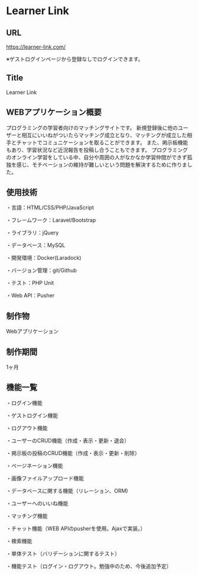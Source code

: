 # Learner Link

## URL

https://learner-link.com/

※ゲストログインページから登録なしでログインできます。

## Title

Learner Link

## WEBアプリケーション概要

プログラミングの学習者向けのマッチングサイトです。
新規登録後に他のユーザーと相互にいいねがついたらマッチング成立となり、マッチングが成立した相手とチャットでコミュニケーションを取ることができます。
また、掲示板機能もあり、学習状況など近況報告を投稿し合うこともできます。
プログラミングのオンライン学習をしている中、自分や周囲の人がなかなか学習仲間ができず孤独を感じ、モチベーションの維持が難しいという問題を解決するために作りました。

## 使用技術

・言語：HTML/CSS/PHP/JavaScript

・フレームワーク：Laravel/Bootstrap

・ライブラリ：jQuery

・データベース：MySQL

・開発環境：Docker(Laradock)

・バージョン管理：git/Github

・テスト：PHP Unit

・Web API：Pusher

## 制作物

Webアプリケーション

## 制作期間

1ヶ月

## 機能一覧

・ログイン機能

・ゲストログイン機能

・ログアウト機能

・ユーザーのCRUD機能（作成・表示・更新・退会）

・掲示板の投稿のCRUD機能（作成・表示・更新・削除）

・ページネーション機能

・画像ファイルアップロード機能

・データベースに関する機能（リレーション、ORM)

・ユーザーへのいいね機能

・マッチング機能

・チャット機能（WEB APIのpusherを使用。Ajaxで実装。）

・検索機能

・単体テスト（バリデーションに関するテスト）

・機能テスト（ログイン・ログアウト。勉強中のため、今後追加予定）
